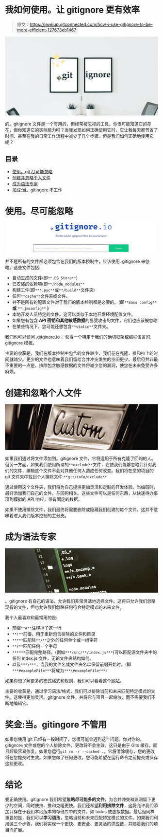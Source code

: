 # 我如何使用。让 gitignore 更有效率

> 原文：<https://levelup.gitconnected.com/how-i-use-gitignore-to-be-more-efficient-127673eb1467>

![](img/acdaefe148b56282a8b87772f3b465e3.png)

的。gitignore 文件是一个有用的，但经常被忽视的工具。你很可能知道它的存在，但你知道它的实际能力吗？当我发现如何正确使用它时，它让我每天都节省了时间，甚至在我的日常工作流程中减少了几个步骤。但是我们如何正确地使用它呢？

## 目录

*   [使用。git 尽可能忽略](https://medium.com/@vitaliysteffensen/127673eb1467#1d4d)
*   [创建并忽略个人文件](https://medium.com/@vitaliysteffensen/127673eb1467#4697)
*   [成为语法专家](https://medium.com/@vitaliysteffensen/127673eb1467#4ad1)
*   [加成:当。gitingore 不工作](https://medium.com/@vitaliysteffensen/127673eb1467#d7e8)

# 使用。尽可能忽略

![](img/ea85eb3f84e9d8dfe96f3d37c23988ad.png)

并不是所有的文件都必须包含在我们的版本控制中，应该使用. gitignore 来忽略。这些文件包括:

*   自动生成的文件(即`**.DS_Store**`)
*   已安装的依赖项(即`**/node_modules**`
*   构建工件(即`***.pyc**`或`**/build**`文件夹)
*   任何`**cache**`文件夹或文件。
*   并不是所有的配置文件对于我们的版本控制都是必要的。(即`**Sass config**` **或** `**.jmconfig**` **)**
*   本地开发人员特定的文件。这可以类似于本地开发环境配置文件。
*   如果您有包含 **API 密钥和其他敏感数据**的易受攻击的文件，它们也应该被忽略
*   在某些情况下，您可能还想包含`**static**`文件夹。

我们也可以访问 [.gitginore.io](https://www.toptal.com/developers/gitignore/) ，获得一个特定于我们的确切框架或编程语言的. gitignore 模板。

主要的收获是，我们在版本控制中包含的文件越少，我们花在克隆、推和拉上的时间就越少。更少的文件也意味着我们留给合并冲突发生的空间更少。最后但并非最不重要的一点是，排除包含敏感数据的文件将减少您的漏洞，使您在未来免受许多麻烦。

# 创建和忽略个人文件

![](img/0a8ba12325ab1f1b2af7abe2e665696b.png)

如果我们通过将文件添加到。gitignore 文件，它将适用于所有克隆了回购的人。但另一方面，如果我们使用所谓的`**exclude**`文件，它使我们能够忽略只针对我们的文件，编辑这个文件不会对其他任何人造成任何改变。我们将在您的项目的 git 文件夹中找到个人排除文件:`**git/info/exclude**`

通过使用这个文件夹，我们将为自己提供更加灵活和定制的开发体验。当编码时，最好添加我们自己的文件，与回购相关。这些文件可以是任何东西，从快速待办事项到模拟的 API 响应，带有固定的数据。

如果不使用排除文件，我们最终将需要删除或隐藏我们创建的每个文件，这并不意味着进入我们版本控制的主分支。

# 成为语法专家

![](img/0cc33e998b71b1145de6096c520d9d42.png)

。gitignore 有自己的语法，允许我们非常灵活地选择文件。这将只允许我们忽略现有的文件，但也允许我们忽略任何符合特定模式的未来文件。

我个人最喜欢和最常用的是:

*   前缀`**#**`注释掉了这一行
*   `**!**`前缀，用于重新包含排除的文件和目录
*   `*****`匹配除`**/**`之外的任何单个或一组字符
*   `**?**`匹配任何一个字母
*   `******`匹配完整路径。(例如`***/src/**/index.js***`)可以匹配源文件夹中的任何 index.js 文件，无论文件夹结构如何。
*   以及`***\***`，当我的文件名或文件夹名以保留前缀开始时。(即`***#exampleFile***`将成为`***\#exampleFile***`)

如果你想了解更多的模式格式和规则，我们可以看看这个[网站](https://git-scm.com/docs/gitignore)。

主要的收获是，通过学习语法/格式，我们可以排除当前和未来匹配特定模式的文件。这使得更加灵活。gitignore 文件，并将它与项目一起缩放，而不需要我们不断地编辑它。

# 奖金:当。gitingore 不管用

如果您使用 git 已经有一段时间了，您很可能会遇到这个问题。你对你的。gitignore 文件或您的个人排除文件，更改将不会生效。这只是由于 Gits 缓存，而且超级容易修复。如果您运行`git rm -r --cached .`，它将清除缓存，您的更改将在您提交时生效。如果您做了任何更改，您可能希望在运行命令之前提交或保存这些更改。

# 结论

要正确使用。gitignore 我们希望**忽略尽可能多的文件**，为合并冲突和漏洞留下更少的空间，同时使拉、推和克隆更快。我们还希望**利用排除文件**，这将允许我们添加只存在于我们本地版本的存储库中的文件，如 todos 或虚拟数据。最后但同样重要的是，我们可以**学习语法**，忽略当前和未来匹配特定模式的文件。如果我们利用这三个步骤，我们将实现一个更快、更安全、更灵活的供应链，并随着我们的项目而扩展。